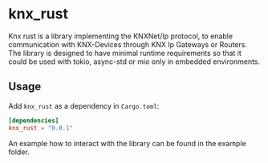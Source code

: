 # knx_rust

Knx rust is a library implementing the KNXNet/Ip protocol, to enable communication with KNX-Devices through
KNX Ip Gateways or Routers.
The library is designed to have minimal runtime requirements so that it could be used with tokio, async-std or 
mio only in embedded environments.

## Usage

Add `knx_rust` as a dependency in `Cargo.toml`:

```toml
[dependencies]
knx_rust = "0.0.1"
```

An example how to interact with the library can be found in the example folder.
